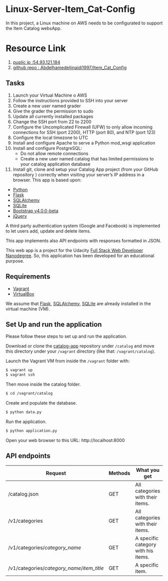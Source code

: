 # Linux-Server-Item_Cat-Config
In this project, a Linux machine on AWS needs to be configurated to support the Item Catalog websApp.

# Resource Link
1. [puplic ip :54.93.121.184](54.93.121.184)
2. [github repo : Abdelhamedeljinaidi1997/Item_Cat_Config](https://github.com/Abdelhamedeljinaidi1997/Item_Cat_Config)

## Tasks
1. Launch your Virtual Machine o AWS
2. Follow the instructions provided to SSH into your server
3. Create a new user named grader
4. Give the grader the permission to sudo
5. Update all currently installed packages
6. Change the SSH port from 22 to 2200
7. Configure the Uncomplicated Firewall (UFW) to only allow incoming connections for SSH (port 2200), HTTP (port 80), and NTP (port 123)
8. Configure the local timezone to UTC
9. Install and configure Apache to serve a Python mod_wsgi application
10. Install and configure PostgreSQL:
	- Do not allow remote connections
	- Create a new user named catalog that has limited permissions to your catalog application database
11. Install git, clone and setup your Catalog App project (from your GitHub repository ) correctly when visiting your server’s IP address in a browser. 
This app is based upon:
- [Python](https://www.python.org/)
- [Flask](http://flask.pocoo.org) 
- [SQLAlchemy](http://www.sqlalchemy.org)
- [SQLite](https://www.sqlite.org/)
- [Bootstrap v4.0.0-beta](https://getbootstrap.com/)
- [jQuery](https://jquery.com/)

A third party authentication system (Google and Facebook) is implemented to let users add, update and delete items. 

This app implements also API endpoints with responses formatted in JSON.

This web app is a project for the Udacity [Full Stack Web Developer Nanodegree](https://in.udacity.com/course/full-stack-web-developer-nanodegree--nd004/).
So, this application has been developed for an educational purpose.


## Requirements

- [Vagrant](https://www.vagrantup.com/)
- [VirtualBox](https://www.virtualbox.org/)

We assume that [Flask](http://flask.pocoo.org), [SQLAlchemy](http://www.sqlalchemy.org), 
[SQLite](https://www.sqlite.org/) 
are already installed in the virtual machine (VM).

## Set Up and run the application

Please follow these steps to set up and run the application.

Download or clone the [catalog-app](https://github.com/Abdelhamedeljinaidi1997/Item_Cat_Config) repository under `/catalog` and move this directory under your `/vagrant` directory (like that: `/vagrant/catalog`).

Launch the Vagrant VM from inside the `/vagrant` folder with:

```bash
$ vagrant up
$ vagrant ssh
```

Then move inside the catalog folder. 

```bash
$ cd /vagrant/catalog
```

Create and populate the database.

```bash
$ python data.py
```

Run the application.

```bash
$ python application.py
```

Open your web browser to this URL: http://localhost:8000



## API endpoints

| Request | Methods | What you get | 
| ------------- |-------------|---------|
| /catalog.json | GET | All categories with their items. |
| /v1/categories | GET | All categories with their items. |
| /v1/categories/*category_name* | GET | A specific category with his items. |
| /v1/categories/*category_name*/*item_title* | GET | A specific item. |



